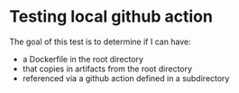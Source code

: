 # Testing local github action

The goal of this test is to determine if I can have:

- a Dockerfile in the root directory
- that copies in artifacts from the root directory
- referenced via a github action defined in a subdirectory
